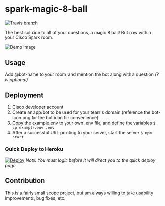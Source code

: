 # spark-magic-8-ball

[![Travis branch](https://img.shields.io/brh55/spark-magic-8-ball/master.svg)]()

The best solution to all of your questions, a magic 8 ball! But now within your Cisco Spark room.

![Demo Image](https://cloud.githubusercontent.com/assets/6020066/21218766/b42928f2-c266-11e6-81c6-5746f518b09b.png)

## Usage
Add @bot-name to your room, and mention the bot along with a question *(? is optional)*

## Deployment
1. Cisco developer account
2. Create an app/bot to be used for your team's domain (reference the bot-icon.png for the bot icon for convenience).
3. Copy the example.env to your own .env file, and define the variables
    `$ cp example.env .env`
4. After a successful URL pointing to your server, start the server
    `$ npm start`

### Quick Deploy to Heroku
[![Deploy](https://www.herokucdn.com/deploy/button.png)](https://heroku.com/deploy)
*Note: You must login before it will direct you to the quick deploy page.*

## Contribution
This is a fairly small scope project, but am always willing to take usability improvements, bug fixes, etc. 
